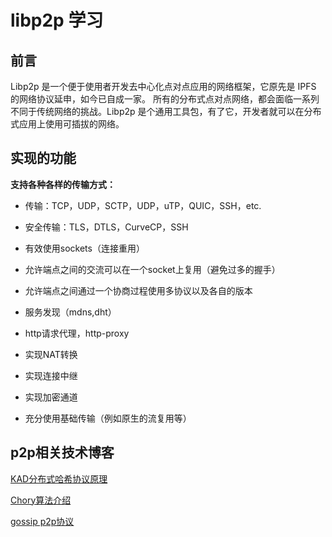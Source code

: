 # libp2p 学习

##  前言 

Libp2p 是一个便于使用者开发去中心化点对点应用的网络框架，它原先是 IPFS 的网络协议延申，如今已自成一家。
所有的分布式点对点网络，都会面临一系列不同于传统网络的挑战。Libp2p 是个通用工具包，有了它，开发者就可以在分布式应用上使用可插拔的网络。

## 实现的功能

**支持各种各样的传输方式：**

- 传输：TCP，UDP，SCTP，UDP，uTP，QUIC，SSH，etc.

- 安全传输：TLS，DTLS，CurveCP，SSH

- 有效使用sockets（连接重用）

- 允许端点之间的交流可以在一个socket上复用（避免过多的握手）

- 允许端点之间通过一个协商过程使用多协议以及各自的版本

- 服务发现（mdns,dht）

- http请求代理，http-proxy

- 实现NAT转换 

- 实现连接中继

- 实现加密通道

- 充分使用基础传输（例如原生的流复用等）


## p2p相关技术博客

 [KAD分布式哈希协议原理](http://www.yeolar.com/note/2010/03/21/kademlia/#id12)
 
 [Chory算法介绍](http://www.yeolar.com/note/2010/04/06/p2p-chord/)
 
 [gossip p2p协议](https://zhuanlan.zhihu.com/p/41228196)
